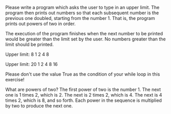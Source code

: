 Please write a program which asks the user to type in an upper limit. The program then prints out numbers so that each subsequent number is the previous one doubled, starting from the number 1. That is, the program prints out powers of two in order.

The execution of the program finishes when the next number to be printed would be greater than the limit set by the user. No numbers greater than the limit should be printed.

Upper limit: 8
1
2
4
8

Upper limit: 20
1
2
4
8
16

Please don't use the value True as the condition of your while loop in this exercise!

What are powers of two? The first power of two is the number 1. The next one is 1 times 2, which is 2. The next is 2 times 2, which is 4. The next is 4 times 2, which is 8, and so forth. Each power in the sequence is multiplied by two to produce the next one.
